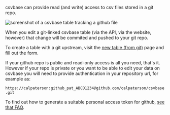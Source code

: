 <!--
title = "How to do I use csvbase with data stored in git?"
description = "Using csvbase as a web frontend to csv files in git"
draft = false
created = 2024-05-21
updated = 2024-05-21
-->

csvbase can provide read (and write) access to csv files stored in a git repo.

![screenshot of a csvbase table tracking a github
file](/static/faq/csvbase-tracking-table.png)

When you edit a git-linked csvbase table (via the API, via the website,
however) that change will be commited and pushed to your git repo.

To create a table with a git upstream, visit the [new table (from
git)](/new-table/git) page and fill out the form.

If your github repo is public and read-only access is all you need, that's it.
However if your repo is private or you want to be able to edit your data on
csvbase you will need to provide authentication in your repository url, for
example as:

`https://calpaterson:github_pat_ABCD1234@github.com/calpaterson/csvbase.git`

To find out how to generate a suitable personal access token for github, [see
that FAQ](/github-pat).
